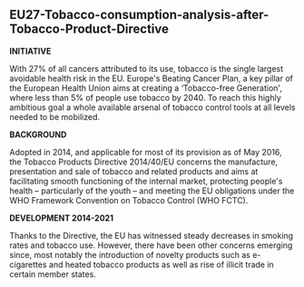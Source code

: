 ## EU27-Tobacco-consumption-analysis-after-Tobacco-Product-Directive


**INITIATIVE**

With 27% of all cancers attributed to its use, tobacco is the single largest avoidable health risk in the EU. Europe's Beating Cancer Plan, a key pillar of the European Health Union aims at creating a ‘Tobacco-free Generation', where less than 5% of people use tobacco by 2040. To reach this highly ambitious goal a whole available arsenal of tobacco control tools at all levels needed to be mobilized.

**BACKGROUND**

Adopted in 2014, and applicable for most of its provision as of May 2016, the Tobacco Products Directive 2014/40/EU concerns the manufacture, presentation and sale of tobacco and related products and aims at facilitating smooth functioning of the internal market, protecting people's health – particularly of the youth – and meeting the EU obligations under the WHO Framework Convention on Tobacco Control (WHO FCTC).

**DEVELOPMENT 2014-2021**

Thanks to the Directive, the EU has witnessed steady decreases in smoking rates and tobacco use. However, there have been other concerns emerging since, most notably the introduction of novelty products such as e-cigarettes and heated tobacco products as well as rise of illicit trade in certain member states.  

